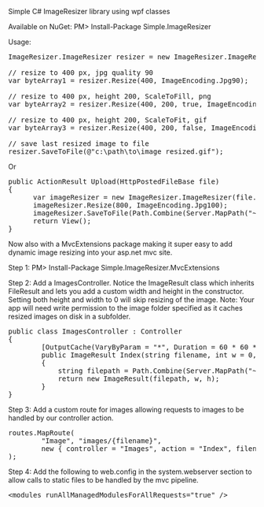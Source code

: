 Simple C# ImageResizer library using wpf classes

Available on NuGet:
PM> Install-Package Simple.ImageResizer

Usage:
<pre>
ImageResizer.ImageResizer resizer = new ImageResizer.ImageResizer(@"c:\path\to\image.jpg");

// resize to 400 px, jpg quality 90
var byteArray1 = resizer.Resize(400, ImageEncoding.Jpg90);

// resize to 400 px, height 200, ScaleToFill, png
var byteArray2 = resizer.Resize(400, 200, true, ImageEncoding.Png);

// resize to 400 px, height 200, ScaleToFit, gif
var byteArray3 = resizer.Resize(400, 200, false, ImageEncoding.Gif);

// save last resized image to file
resizer.SaveToFile(@"c:\path\to\image_resized.gif");
</pre>

Or
<pre>
public ActionResult Upload(HttpPostedFileBase file)
{
      var imageResizer = new ImageResizer.ImageResizer(file.InputStream.ToByteArray());
      imageResizer.Resize(800, ImageEncoding.Jpg100);
      imageResizer.SaveToFile(Path.Combine(Server.MapPath("~/upload"), file.FileName));
      return View();
}
</pre>

Now also with a MvcExtensions package making it super easy to add dynamic image resizing into your asp.net mvc site.

Step 1:
PM> Install-Package Simple.ImageResizer.MvcExtensions

Step 2:
Add a ImagesController. Notice the ImageResult class which inherits FileResult and lets you add a custom width and height in the constructor. Setting both height and width to 0 will skip resizing of the image. Note: Your app will need write permission to the image folder specified as it caches resized images on disk in a subfolder.
<pre>
public class ImagesController : Controller{        [OutputCache(VaryByParam = "*", Duration = 60 * 60 * 24 * 365)]        public ImageResult Index(string filename, int w = 0, int h = 0)        {            string filepath = Path.Combine(Server.MapPath("~/images2"), filename);            return new ImageResult(filepath, w, h);        }}
</pre>

Step 3:
Add a custom route for images allowing requests to images to be handled by our controller action.
<pre>
routes.MapRoute(        "Image", "images/{filename}",        new { controller = "Images", action = "Index", filename = "" });
</pre>

Step 4:
Add the following to web.config in the system.webserver section to allow calls to static files to be handled by the mvc pipeline.
<pre>
&lt;modules runAllManagedModulesForAllRequests="true" /&gt;
</pre>

